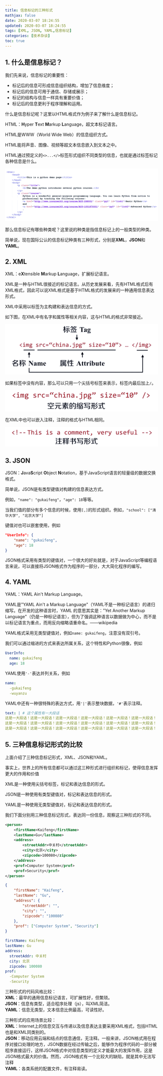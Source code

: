 ```yaml
---
title: 信息标记的三种形式
mathjax: false
date: 2020-03-07 18:24:55
updated: 2020-03-07 18:24:55
tags: [XML, JSON, YAML,信息标记]
categories: [技术杂谈]
toc: true
---
```


## 1. 什么是信息标记？

我们先来说，信息标记的重要性：

* 标记后的信息可形成信息组织结构，增加了信息维度；
* 标记后的信息可用于通信、存储或展示；
* 标记的结构与信息一样具有重要价值；
* 标记后的信息更利于程序理解和运用。

什么是信息标记呢？这里以HTML格式作为例子来了解什么是信息标记。
<!--more-->
HTML：**H**yper **T**ext **M**arkup **L**anguage，超文本标记语言。

HTML是WWW（World Wide Web）的信息组织方式。

HTML能将声音、图像、视频等超文本信息嵌入到文本之中。

HTML通过预定义的`<>...</>`标签形式组织不同类型的信息，也就是通过标签标记各种信息是什么。

![](https://raw.githubusercontent.com/gukaifeng/PicGo/master/img/%E4%BF%A1%E6%81%AF%E6%A0%87%E8%AE%B0%E7%9A%84%E4%B8%89%E7%A7%8D%E5%BD%A2%E5%BC%8F_1.png)


那么信息标记有哪些种类呢？这里说的种类是指信息标记上的一般类型的种类。

简单说，现在国际公认的信息标记种类有三种形式，分别是**XML**，**JSON**和**YAML**。



## 2. XML

XML：e**X**tensible **M**arkup **L**anguage，扩展标记语言。

XML是一种与HTML很接近的标记语言。从历史发展来看，先有HTML格式后有XML格式，因此可以说XML格式是基于HTML格式的发展来的一种通用信息表达形式。

XML中采用以标签为主构建和表达信息的方式。

如下图，在XML中有名字和属性等相关内容，这与HTML的格式非常接近。



![](https://raw.githubusercontent.com/gukaifeng/PicGo/master/img/%E4%BF%A1%E6%81%AF%E6%A0%87%E8%AE%B0%E7%9A%84%E4%B8%89%E7%A7%8D%E5%BD%A2%E5%BC%8F_2.png)

如果标签中没有内容，那么可以只用一个尖括号标签来表示，标签内最后加上`/`。

![](https://raw.githubusercontent.com/gukaifeng/PicGo/master/img/%E4%BF%A1%E6%81%AF%E6%A0%87%E8%AE%B0%E7%9A%84%E4%B8%89%E7%A7%8D%E5%BD%A2%E5%BC%8F_3.png)

在XML中也可以嵌入注释，注释的格式与HTML相同。

![](https://raw.githubusercontent.com/gukaifeng/PicGo/master/img/%E4%BF%A1%E6%81%AF%E6%A0%87%E8%AE%B0%E7%9A%84%E4%B8%89%E7%A7%8D%E5%BD%A2%E5%BC%8F_4.png)

## 3. JSON

JSON：**J**ava**S**cript **O**bject **N**otation，基于JavaScript语言的轻量级的数据交换格式。

简单说，JSON是有类型键值对构建的信息表达方式。

例如，`"name": "gukaifeng"`，`"age": 18`等等。

当我们值的部分有多个信息的时候，使用`[,]`的形式组织。例如，`"school": ["清华大学", "北京大学"]`

键值对也可以嵌套使用，例如

```json
"UserInfo": {
    "name": "gukaifeng",
    "age": 18
}
```

JSON格式采用有类型的键值对，一个很大的好处就是，对于JavaScript等编程语言来说，可以直接将JSON格式作为程序的一部分，大大简化程序的编写。

## 4. YAML

YAML：YAML Ain't Markup Language。

YAML是"YAML Ain't a Markup Language"（YAML不是一种标记语言）的递归缩写。在开发的这种语言时，YAML 的意思其实是："Yet Another Markup Language"（仍是一种标记语言），但为了强调这种语言以数据做为中心，而不是以标记语言为重点，而用反向缩略语重命名。——wikipedia

YAML格式采用无类型键值对，例如`name: gukaifeng`，注意没有双引号。

我们可以通过缩进的方式来表达所属关系，这个特性和Python很像，例如

```YAML
UserInfo:
  name: gukaifeng
  age: 18
```

YAML使用`'-'`表达并列关系，例如

```YAML
name:
  -gukaifeng
  -wuyanzu
```

YAML中还有一种很特殊的表达方式，用`'|'`表示整块数据，`'#'`表示注释。

```YAML
text: | # 这个属性有一大段话
这是一大段话！这是一大段话！这是一大段话！这是一大段话！这是一大段话！这是一大段话！
这是一大段话！这是一大段话！这是一大段话！这是一大段话！这是一大段话！这是一大段话！
这是一大段话！这是一大段话！这是一大段话！这是一大段话！这是一大段话！这是一大段话！
```



## 5. 三种信息标记形式的比较

上面介绍了三种信息标记形式，XML、JSON和YAML。

事实上，世界上的所有信息都可以通过这三种形式进行组织和标记，使得信息发挥更大的作用和价值

XML是一种使用尖括号标签，标记和表达信息的形式。

JSON是一种使用有类型键值对，标记和表达信息的形式。

YAML是一种使用无类型键值对，标记和表达信息的形式。

我们下面分别用三种信息标记形式，表达同一份信息，观察这三种形式的不同。

```xml
<person>
    <firstName>Kaifeng</firstName>
    <lastName>Gu</lastName>
    <address>
        <streetAddr>中关村</streetAddr>
        <city>北京</city>
        <zipcode>100080</zipcode>
    </address>
    <prof>Computer System</prof>
    <prof>Security</prof>
</person>
```

```json
{
    "firstName": "Kaifeng",
    "lastName": "Gu",
    "address": {
        "streetAddr": "",
        "city": "",
        "zipcode": "100080"
    },
    "prof": ["Computer System", "Security"]
}
```

```yaml
firstName: Kaifeng
lastName: Gu
address:
  streetAddr: 中关村
  city: 北京
  zipcode: 100080
prof: 
  -Computer System 
  -Security
```

三种形式的代码风格比较：<br/>**XML**：最早的通用信息标记语言，可扩展性好，但繁琐。<br/>**JSON**：信息有类型，适合程序处理（js），叫XML简洁。<br/>**YAML**：信息无类型，文本信息比例最高，可读性好。

三种形式的应用场景比较：<br/>**XML**：Internet上的信息交互与传递以及信息表达主要采用XML格式，包括HTML也是和XML同类别的。<br/>**JSON**：移动应用云端和结点的信息通信，无注释。一般来讲，JSON格式用在程序对接口处理的地方，JSON数据在经过传输之后，能够作为程序代码的一部分被程序直接运行，这样JSON格式中对信息类型的定义才能最大的发挥作用，这是JSON格式最大的价值。然而，JSON格式有一个比较大的缺陷，就是其中无法写注释<br/>**YAML**：各类系统的配置文件，有注释易读。<br/>